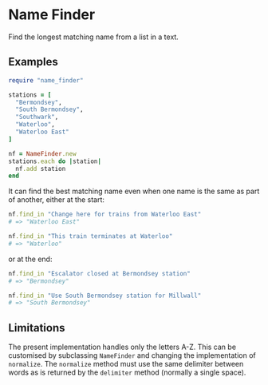 # Name Finder

Find the longest matching name from a list in a text.

## Examples

```ruby
require "name_finder"

stations = [
  "Bermondsey",
  "South Bermondsey",
  "Southwark",
  "Waterloo",
  "Waterloo East"
]

nf = NameFinder.new
stations.each do |station|
  nf.add station
end
```

It can find the best matching name even when one name is the same as part of
another, either at the start:

```ruby
nf.find_in "Change here for trains from Waterloo East"
# => "Waterloo East"

nf.find_in "This train terminates at Waterloo"
# => "Waterloo"
```

or at the end:

```ruby
nf.find_in "Escalator closed at Bermondsey station"
# => "Bermondsey"

nf.find_in "Use South Bermondsey station for Millwall"
# => "South Bermondsey"
```

## Limitations

The present implementation handles only the letters A-Z. This can be customised
by subclassing `NameFinder` and changing the implementation of `normalize`.
The `normalize` method must use the same delimiter between words as is returned
by the `delimiter` method (normally a single space).
